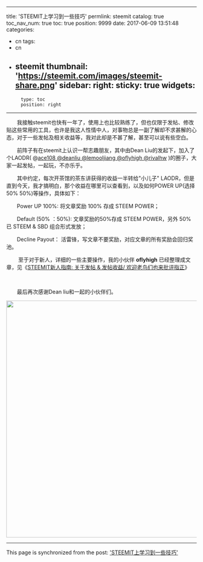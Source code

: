 
---
title: 'STEEMIT上学习到一些技巧'
permlink: steemit
catalog: true
toc_nav_num: true
toc: true
position: 9999
date: 2017-06-09 13:51:48
categories:
- cn
tags:
- cn
- steemit
thumbnail: 'https://steemit.com/images/steemit-share.png'
sidebar:
    right:
        sticky: true
widgets:
    -
        type: toc
        position: right
---


<html>
<p>　　我接触steemit也快有一年了，使用上也比较熟练了，但也仅限于发帖、修改贴这些常用的工具，也许是我这人性情中人，对事物总是一副了解却不求甚解的心态，对于一些发帖及相关收益等，我对此却是不甚了解，甚至可以说有些空白。</p>
<p>　　前阵子有在steemit上认识一帮志趣朋友，其中由Dean Liu的发起下，加入了个LAODR( @<a href="https://steemit.com/@ace108">ace108 @</a><a href="https://steemit.com/@deanliu">deanliu @</a><a href="https://steemit.com/@lemooljiang">lemooljiang @</a><a href="https://steemit.com/@oflyhigh">oflyhigh @</a><a href="https://steemit.com/@rivalhw">rivalhw</a> )的圈子，大家一起发帖，一起玩，不亦乐乎。</p>
<p>　　其中约定，每次开茶馆的茶东讲获得的收益一半转给"小儿子" LAODR，但是直到今天，我才搞明白，那个收益在哪里可以查看到，以及如何POWER UP(选择50% 50%)等操作，具体如下：</p>
<p>　　Power UP 100%: 将文章奖励 100% 存成 STEEM POWER；</p>
<p>　　Default (50% ：50%): 文章奖励的50%存成 STEEM POWER，另外 50% 已 STEEM &amp; SBD 组合形式发放；</p>
<p>　　Decline Payout： 活雷锋，写文章不要奖励，对应文章的所有奖励会回归奖池。</p>
<p>&nbsp;&nbsp;&nbsp;&nbsp;&nbsp;&nbsp;&nbsp;&nbsp;至于对于新人，详细的一些主要操作，我的小伙伴 <strong>oflyhigh</strong> 已经整理成文章，见《<a href="https://steemit.com/steemit/@oflyhigh/steemit-and">STEEMIT新人指南: 关于发帖 &amp; 发帖收益/ 欢迎老鸟们也来批评指正</a>》</p>
<p><br></p>
<p>　　最后再次感谢Dean liu和一起的小伙伴们。</p>
<p><img src="https://steemit.com/images/steemit-share.png" width="1200" height="628"/></p>
</html>

- - -

This page is synchronized from the post: ['STEEMIT上学习到一些技巧'](https://steemit.com/@rivalhw/steemit)
